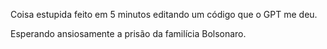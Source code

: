 Coisa estupida feito em 5 minutos editando um código que o GPT me deu.

Esperando ansiosamente a prisão da familícia Bolsonaro.
